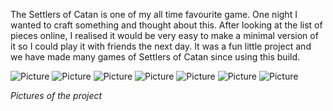 The Settlers of Catan is one of my all time favourite game. One night I wanted to craft something and thought about this. After looking at the list of pieces online, I realised it would be very easy to make a minimal version of it so I could play it with friends the next day. It was a fun little project and we have made many games of Settlers of Catan since using this build.

![Picture](assets/posts/2019-09-26-catan/1.webp "Picture")
![Picture](assets/posts/2019-09-26-catan/2.webp "Picture")
![Picture](assets/posts/2019-09-26-catan/3.webp "Picture")
![Picture](assets/posts/2019-09-26-catan/4.webp "Picture")
![Picture](assets/posts/2019-09-26-catan/5.webp "Picture")
![Picture](assets/posts/2019-09-26-catan/6.webp "Picture")
![Picture](assets/posts/2019-09-26-catan/7.webp "Picture")

*Pictures of the project*
